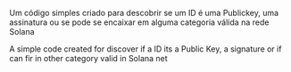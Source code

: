 Um código simples criado para descobrir se um ID é uma Publickey, uma assinatura ou se pode se encaixar em alguma categoria válida na rede Solana 

A simple code created for discover if a ID its a Public Key, a signature or if can fir in other category valid in Solana net